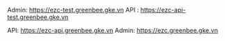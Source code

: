 Admin: https://ezc-test.greenbee.gke.vn
API : https://ezc-api-test.greenbee.gke.vn

API: https://ezc-api.greenbee.gke.vn
Admin:  https://ezc.greenbee.gke.vn
